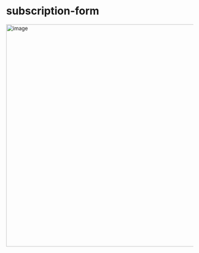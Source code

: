 # subscription-form


<img width="596" alt="image" src="https://user-images.githubusercontent.com/86593169/175943549-b74a49f8-b25d-48fa-97ec-7a76cefc30c7.png">
